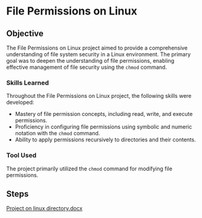 # File Permissions on Linux

## Objective

The File Permissions on Linux project aimed to provide a comprehensive understanding of file system security in a Linux environment. The primary goal was to deepen the understanding of file permissions, enabling effective management of file security using the `chmod` command.

### Skills Learned

Throughout the File Permissions on Linux project, the following skills were developed:

- Mastery of file permission concepts, including read, write, and execute permissions.
- Proficiency in configuring file permissions using symbolic and numeric notation with the `chmod` command.
- Ability to apply permissions recursively to directories and their contents.

### Tool Used

The project primarily utilized the `chmod` command for modifying file permissions.

## Steps

[Project on linux directory.docx](https://github.com/FrancisDunne/File_Permissions/files/15051347/Project.on.linux.directory.docx)



